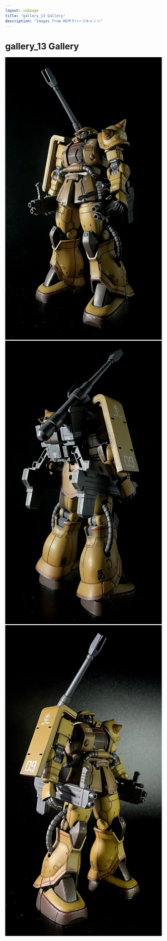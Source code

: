 ```yaml
---
layout: subpage
title: "gallery_13 Gallery"
description: "Images from HGザクハーフキャノン"
---
```


# gallery_13 Gallery

![01](gallery_13/01.jpg)
![02](gallery_13/02.jpg)
![03](gallery_13/03.jpg)
